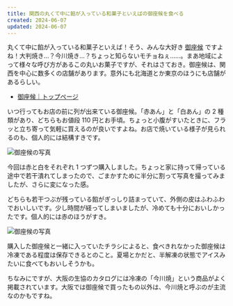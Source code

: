 ```yaml
---
title: 関西の丸くて中に餡が入っている和菓子といえばの御座候を食べる
created: 2024-06-07
updated: 2024-06-07
---
```


丸くて中に餡が入っている和菓子といえば！そう、みんな大好き [御座候](https://www.gozasoro.co.jp/) ですよね！大判焼き…？今川焼き…？ちょっと知らないモチョねぇ……。まあ地域によって様々な呼び方があるこの丸いお菓子ですが、それはさておき。御座候は、関西を中心に数多くの店舗があります。意外にも北海道とか東京のほうにも店舗があるらしい。

- [御座候｜トップページ](https://www.gozasoro.co.jp/)

いつ行ってもお店の前に列が出来ている御座候。「赤あん」と「白あん」の 2 種類があり、どちらもお値段 110 円とお手頃。ちょっと小腹がすいたときに、フラッと立ち寄って気軽に買えるのが良いですよね。お店で焼いている様子が見られるのも、個人的には結構すきです。

![御座候の写真](136b85ae-f8b6-4c8d-6267-7a4d0d6fdc00)

今回は赤と白をそれぞれ 1 つずつ購入しました。ちょっと家に持って帰っている途中で若干潰れてしまったので、ごまかすために半分に割って写真を撮ってみましたが、さらに変になった感。

どちらも若干つぶが残っている餡がぎっしり詰まっていて、外側の皮はふわふわでおいしいです。少し時間が経ってしまいましたが、冷めても十分においしかったです。個人的には赤のほうがすき。

![御座候の写真](3dfe3383-a33b-4ebd-5793-b8e4c07b6600)

購入した御座候と一緒に入っていたチラシによると、食べきれなかった御座候は冷凍である程度は保存できるとのこと。夏場とかだと、半解凍の状態でアイスみたいに食べてもおいしそうかも。

ちなみにですが、大阪の生協のカタログには冷凍の「今川焼」という商品がよく掲載されています。大阪では御座候で買ったもの以外は、今川焼と呼ぶのが主流なのかもですね。
